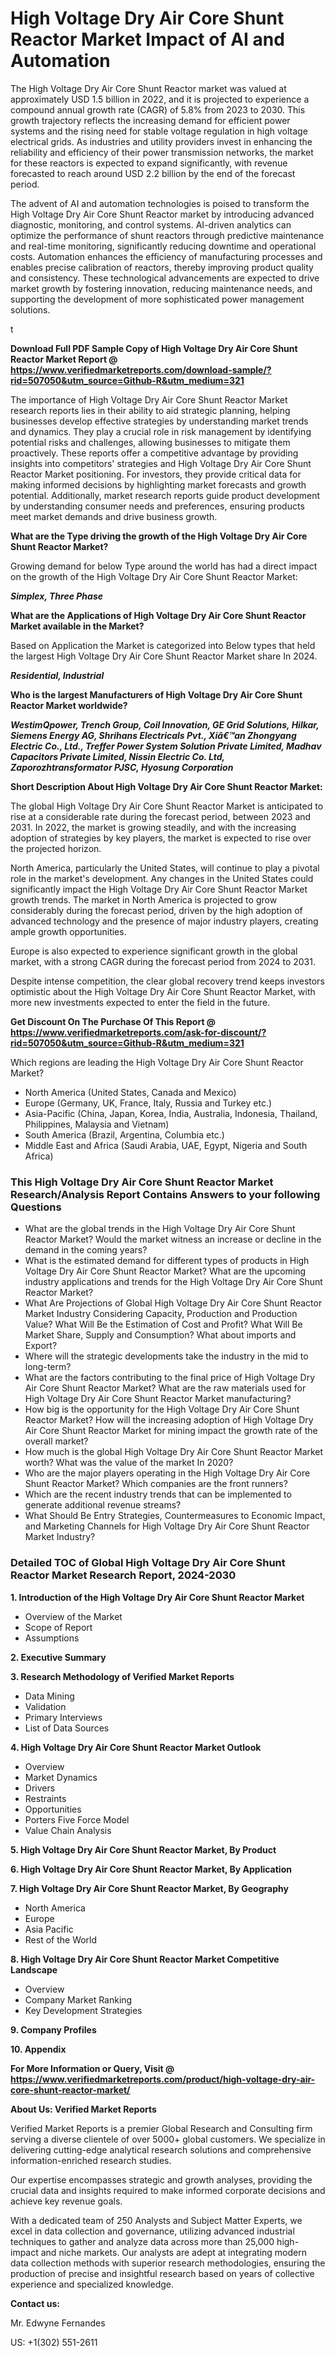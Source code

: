 <meta name="title" content="Global  High Voltage Dry Air Core Shunt Reactor Market Impact of AI and Automation"><meta name="description" content="  The High Voltage Dry Air Core Shunt Reactor market was valued at approximately USD 1.5 billion in 2022, and it is projected to experience a compound annual growth ra"><meta name="title" content=" High Voltage Dry Air Core Shunt Reactor Market Size, Share, Scope, Trends, Growth, Opportunities, Analysis, Forecast"> <h1>High Voltage Dry Air Core Shunt Reactor Market Impact of AI and Automation</h1> <p>The High Voltage Dry Air Core Shunt Reactor market was valued at approximately USD 1.5 billion in 2022, and it is projected to experience a compound annual growth rate (CAGR) of 5.8% from 2023 to 2030. This growth trajectory reflects the increasing demand for efficient power systems and the rising need for stable voltage regulation in high voltage electrical grids. As industries and utility providers invest in enhancing the reliability and efficiency of their power transmission networks, the market for these reactors is expected to expand significantly, with revenue forecasted to reach around USD 2.2 billion by the end of the forecast period.</p> <p>The advent of AI and automation technologies is poised to transform the High Voltage Dry Air Core Shunt Reactor market by introducing advanced diagnostic, monitoring, and control systems. AI-driven analytics can optimize the performance of shunt reactors through predictive maintenance and real-time monitoring, significantly reducing downtime and operational costs. Automation enhances the efficiency of manufacturing processes and enables precise calibration of reactors, thereby improving product quality and consistency. These technological advancements are expected to drive market growth by fostering innovation, reducing maintenance needs, and supporting the development of more sophisticated power management solutions.</p> t</p><p id="" class=""><strong>Download Full PDF Sample Copy of High Voltage Dry Air Core Shunt Reactor Market Report @ <a href="https://www.verifiedmarketreports.com/download-sample/?rid=507050&utm_source=Github-R&utm_medium=321" target="_blank">https://www.verifiedmarketreports.com/download-sample/?rid=507050&utm_source=Github-R&utm_medium=321</a></strong></p><p>The importance of&nbsp;High Voltage Dry Air Core Shunt Reactor Market research reports lies in their ability to aid strategic planning, helping businesses develop effective strategies by understanding market trends and dynamics. They play a crucial role in risk management by identifying potential risks and challenges, allowing businesses to mitigate them proactively. These reports offer a competitive advantage by providing insights into competitors' strategies and High Voltage Dry Air Core Shunt Reactor Market positioning. For investors, they provide critical data for making informed decisions by highlighting market forecasts and growth potential. Additionally, market research reports guide product development by understanding consumer needs and preferences, ensuring products meet market demands and drive business growth.</p><p><strong>What are the&nbsp;Type driving the growth of the High Voltage Dry Air Core Shunt Reactor Market?</strong></p><p id="" class="">Growing demand for below Type around the world has had a direct impact on the growth of the High Voltage Dry Air Core Shunt Reactor Market:</p><em><strong>Simplex, Three Phase</strong></em></p><strong>What are the&nbsp;Applications&nbsp;of High Voltage Dry Air Core Shunt Reactor Market available in the Market?</strong></p><p id="" class="">Based on Application the Market is categorized into Below types that held the largest High Voltage Dry Air Core Shunt Reactor Market share In 2024.</p><em><strong>Residential, Industrial</strong></em></p><strong>Who is the largest Manufacturers of High Voltage Dry Air Core Shunt Reactor Market worldwide?</strong></p><p><em><strong>WestimQpower, Trench Group, Coil Innovation, GE Grid Solutions, Hilkar, Siemens Energy AG, Shrihans Electricals Pvt., Xiâ€™an Zhongyang Electric Co., Ltd., Treffer Power System Solution Private Limited, Madhav Capacitors Private Limited, Nissin Electric Co. Ltd, Zaporozhtransformator PJSC, Hyosung Corporation</strong></em></p><p id="" class=""><strong>Short Description About High Voltage Dry Air Core Shunt Reactor Market:</strong></p><p>The global High Voltage Dry Air Core Shunt Reactor Market is anticipated to rise at a considerable rate during the forecast period, between 2023 and 2031. In 2022, the market is growing steadily, and with the increasing adoption of strategies by key players, the market is expected to rise over the projected horizon.</p><p>North America, particularly the United States, will continue to play a pivotal role in the market's development. Any changes in the United States could significantly impact the High Voltage Dry Air Core Shunt Reactor Market growth trends. The market in North America is projected to grow considerably during the forecast period, driven by the high adoption of advanced technology and the presence of major industry players, creating ample growth opportunities.</p><p>Europe is also expected to experience significant growth in the global market, with a strong CAGR during the forecast period from 2024 to 2031.</p><p>Despite intense competition, the clear global recovery trend keeps investors optimistic about the High Voltage Dry Air Core Shunt Reactor Market, with more new investments expected to enter the field in the future.</p><p id="" class=""><strong>Get Discount On The Purchase Of This Report @ <a href="https://www.verifiedmarketreports.com/ask-for-discount/?rid=507050&utm_source=Github-R&utm_medium=321" target="_blank">https://www.verifiedmarketreports.com/ask-for-discount/?rid=507050&utm_source=Github-R&utm_medium=321</a></strong></p>Which regions are leading the High Voltage Dry Air Core Shunt Reactor Market?</p><ul><li>North America (United States, Canada and Mexico)</li><li>Europe (Germany, UK, France, Italy, Russia and Turkey etc.)</li><li>Asia-Pacific (China, Japan, Korea, India, Australia, Indonesia, Thailand, Philippines, Malaysia and Vietnam)</li><li>South America (Brazil, Argentina, Columbia etc.)</li><li>Middle East and Africa (Saudi Arabia, UAE, Egypt, Nigeria and South Africa)</li></ul><h3 id="" class="">This High Voltage Dry Air Core Shunt Reactor Market Research/Analysis Report Contains Answers to your following Questions</h3><ul><li>What are the global trends in the High Voltage Dry Air Core Shunt Reactor Market? Would the market witness an increase or decline in the demand in the coming years?</li><li>What is the estimated demand for different types of products in High Voltage Dry Air Core Shunt Reactor Market? What are the upcoming industry applications and trends for the High Voltage Dry Air Core Shunt Reactor Market?</li><li>What Are Projections of Global High Voltage Dry Air Core Shunt Reactor Market Industry Considering Capacity, Production and Production Value? What Will Be the Estimation of Cost and Profit? What Will Be Market Share, Supply and Consumption? What about imports and Export?</li><li>Where will the strategic developments take the industry in the mid to long-term?</li><li>What are the factors contributing to the final price of High Voltage Dry Air Core Shunt Reactor Market? What are the raw materials used for High Voltage Dry Air Core Shunt Reactor Market manufacturing?</li><li>How big is the opportunity for the High Voltage Dry Air Core Shunt Reactor Market? How will the increasing adoption of High Voltage Dry Air Core Shunt Reactor Market for mining impact the growth rate of the overall market?</li><li>How much is the global High Voltage Dry Air Core Shunt Reactor Market worth? What was the value of the market In 2020?</li><li>Who are the major players operating in the High Voltage Dry Air Core Shunt Reactor Market? Which companies are the front runners?</li><li>Which are the recent industry trends that can be implemented to generate additional revenue streams?</li><li>What Should Be Entry Strategies, Countermeasures to Economic Impact, and Marketing Channels for High Voltage Dry Air Core Shunt Reactor Market Industry?</li></ul><h3 id="" class="">Detailed TOC of Global High Voltage Dry Air Core Shunt Reactor Market Research Report, 2024-2030</h3><p id="" class=""><strong>1. Introduction of the High Voltage Dry Air Core Shunt Reactor Market</strong></p><ul><li>Overview of the Market</li><li>Scope of Report</li><li>Assumptions</li></ul><p id="" class=""><strong>2. Executive Summary</strong></p><p id="" class=""><strong>3. Research Methodology of Verified Market Reports</strong></p><ul><li>Data Mining</li><li>Validation</li><li>Primary Interviews</li><li>List of Data Sources</li></ul><p id="" class=""><strong>4. High Voltage Dry Air Core Shunt Reactor Market Outlook</strong></p><ul><li>Overview</li><li>Market Dynamics</li><li>Drivers</li><li>Restraints</li><li>Opportunities</li><li>Porters Five Force Model</li><li>Value Chain Analysis</li></ul><p id="" class=""><strong>5. High Voltage Dry Air Core Shunt Reactor Market, By Product</strong></p><p id="" class=""><strong>6. High Voltage Dry Air Core Shunt Reactor Market, By Application</strong></p><p id="" class=""><strong>7. High Voltage Dry Air Core Shunt Reactor Market, By Geography</strong></p><ul><li>North America</li><li>Europe</li><li>Asia Pacific</li><li>Rest of the World</li></ul><p id="" class=""><strong>8. High Voltage Dry Air Core Shunt Reactor Market Competitive Landscape</strong></p><ul><li>Overview</li><li>Company Market Ranking</li><li>Key Development Strategies</li></ul><p id="" class=""><strong>9. Company Profiles</strong></p><p id="" class=""><strong>10. Appendix</strong></p><p id="" class=""><strong>For More Information or Query, Visit @ <a href="https://www.verifiedmarketreports.com/product/high-voltage-dry-air-core-shunt-reactor-market/" target="_blank">https://www.verifiedmarketreports.com/product/high-voltage-dry-air-core-shunt-reactor-market/</a></strong></p><p id="" class=""><strong>About Us: Verified Market Reports</strong></p><p id="" class="">Verified Market Reports is a premier Global Research and Consulting firm serving a diverse clientele of over 5000+ global customers. We specialize in delivering cutting-edge analytical research solutions and comprehensive information-enriched research studies.</p><p id="" class="">Our expertise encompasses strategic and growth analyses, providing the crucial data and insights required to make informed corporate decisions and achieve key revenue goals.</p><p id="" class="">With a dedicated team of 250 Analysts and Subject Matter Experts, we excel in data collection and governance, utilizing advanced industrial techniques to gather and analyze data across more than 25,000 high-impact and niche markets. Our analysts are adept at integrating modern data collection methods with superior research methodologies, ensuring the production of precise and insightful research based on years of collective experience and specialized knowledge.</p><p id="" class=""><strong>Contact us:</strong></p><p id="" class="">Mr. Edwyne Fernandes</p><p id="" class="">US: +1(302) 551-2611</p>